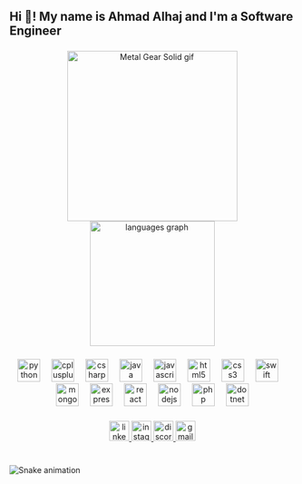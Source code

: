 <h2 align="left">Hi 👋! My name is Ahmad Alhaj and I'm a Software Engineer</h2>

###

<div align="center">

<img align="center" height="300" src="https://media.giphy.com/media/bOs5ETUUKkY8n8Izq2/giphy.gif" alt="Metal Gear Solid gif" />
</div>

<div align="center">
  <img src="https://github-readme-stats.vercel.app/api/top-langs?username=aI7aj&locale=en&layout=compact&langs_count=5&theme=dracula&hide_border=false" height="220" alt="languages graph" />
</div>

###

<div align="center">
  <img src="https://cdn.jsdelivr.net/gh/devicons/devicon/icons/python/python-original.svg" height="40" alt="python logo" />
  <img width="12" />
  <img src="https://cdn.jsdelivr.net/gh/devicons/devicon/icons/cplusplus/cplusplus-original.svg" height="40" alt="cplusplus logo" />
  <img width="12" />
  <img src="https://cdn.jsdelivr.net/gh/devicons/devicon/icons/csharp/csharp-original.svg" height="40" alt="csharp logo" />
  <img width="12" />
  <img src="https://cdn.jsdelivr.net/gh/devicons/devicon/icons/java/java-original.svg" height="40" alt="java logo" />
  <img width="12" />
  <img src="https://cdn.jsdelivr.net/gh/devicons/devicon/icons/javascript/javascript-original.svg" height="40" alt="javascript logo" />
  <img width="12" />
  <img src="https://cdn.jsdelivr.net/gh/devicons/devicon/icons/html5/html5-original.svg" height="40" alt="html5 logo" />
  <img width="12" />
 
  <img src="https://cdn.jsdelivr.net/gh/devicons/devicon/icons/css3/css3-original.svg" height="40" alt="css3 logo" />
  <img width="12" />
  <img src="https://cdn.jsdelivr.net/gh/devicons/devicon/icons/swift/swift-original.svg" height="40" alt="swift logo" />
  <img width="12" />
  <img src="https://cdn.jsdelivr.net/gh/devicons/devicon/icons/mongodb/mongodb-original.svg" height="40" alt="mongodb logo" />
  <img width="12" />
  <img src="https://cdn.jsdelivr.net/gh/devicons/devicon/icons/express/express-original.svg" height="40" alt="express logo" />
  <img width="12" />
  <img src="https://cdn.jsdelivr.net/gh/devicons/devicon/icons/react/react-original.svg" height="40" alt="react logo" />
  <img width="12" />
  <img src="https://cdn.jsdelivr.net/gh/devicons/devicon/icons/nodejs/nodejs-original.svg" height="40" alt="nodejs logo" />
  <img width="12" />
  <img src="https://cdn.jsdelivr.net/gh/devicons/devicon/icons/php/php-original.svg" height="40" alt="php logo" />
  <img width="12" />
  <img src="https://cdn.jsdelivr.net/gh/devicons/devicon/icons/dot-net/dot-net-original.svg" height="40" alt="dotnet logo" />
</div>

###

<div align="center">
  <a href="https://linkedin.com/in/al7aj" target="_blank">
    <img src="https://img.shields.io/static/v1?message=LinkedIn&logo=linkedin&label=&color=0077B5&logoColor=white&style=for-the-badge" height="35" alt="linkedin logo" />
  </a>
  <a href="https://instagram.com/ps.j" target="_blank">
    <img src="https://img.shields.io/static/v1?message=ps.j&logo=instagram&label=&color=E4405F&logoColor=white&style=for-the-badge" height="35" alt="instagram logo" />
  </a>
  <a href="https://discord.gg/ri7rz" target="_blank">
    <img src="https://img.shields.io/static/v1?message=ri7rz&logo=discord&label=&color=7289DA&logoColor=white&style=for-the-badge" height="35" alt="discord logo" />
  </a>
  <a href="mailto:ahmadalhajpsd61@gmail.com" target="_blank">
    <img src="https://img.shields.io/static/v1?message=Gmail&logo=gmail&label=&color=D14836&logoColor=white&style=for-the-badge" height="35" alt="gmail logo" />
  </a>
</div>

###

<br clear="both">

<img src="https://raw.githubusercontent.com/aI7aj/aI7aj/output/snake.svg" alt="Snake animation" />

